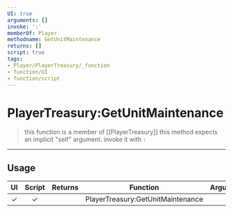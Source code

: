 ```yaml
---
UI: true
arguments: []
invoke: ':'
memberOf: Player
methodname: GetUnitMaintenance
returns: []
script: true
tags:
- Player/PlayerTreasury/_function
- function/UI
- function/script
---
```

# PlayerTreasury:GetUnitMaintenance
> this function is a member of [[PlayerTreasury]]
> this method expects an implicit "self" argument. invoke it with `:`
-----
## Usage
|  UI | Script | Returns | Function | Arguments |
|:---:|:------:|-------:|:--------:|:---------|
|✓|✓||PlayerTreasury:GetUnitMaintenance||
